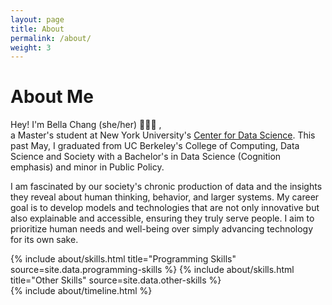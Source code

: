 ```yaml
---
layout: page
title: About
permalink: /about/
weight: 3
---
```


# **About Me**

Hey! I'm Bella Chang (she/her) 👩🏻‍💻 ,<br>
a Master's student at New York University's [Center for Data Science](https://cds.nyu.edu/). This past May, I graduated from UC Berkeley's College of Computing, Data Science and Society with a Bachelor's in Data Science (Cognition emphasis) and minor in Public Policy. 

I am fascinated by our society's chronic production of data and the insights they reveal about human thinking, behavior, and larger systems. My career goal is to develop models and technologies that are not only innovative but also explainable and accessible, ensuring they truly serve people. I aim to prioritize human needs and well-being over simply advancing technology for its own sake.

<div class="row">
{% include about/skills.html title="Programming Skills" source=site.data.programming-skills %}
{% include about/skills.html title="Other Skills" source=site.data.other-skills %}
</div>

<div class="row">
{% include about/timeline.html %}
</div>
